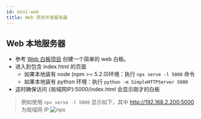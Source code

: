 ```yaml
---
id: mini-web
title: Web 项目开发服务器
---
```


## Web 本地服务器

- 参考 [Web 白板项目](../../javascript/quick-start/prepare.md) 创建一个简单的 web 白板。
- 进入到包含 index.html 的页面
    - 如果本地装有 node (npm >= 5.2.0)环境：执行 ```npx serve -l 5000``` 命令
    - 如果本地装有 python 环境：执行 ```python -m SimpleHTTPServer 5000```
- 这时确保访问 {局域网IP}:5000/index.html 会显示刚才的白板

> 例如使用 ```npx serve -l 5000``` 显示如下，其中 http://192.168.2.200:5000 为局域网 IP
![npx](/screenshot/npx.png)